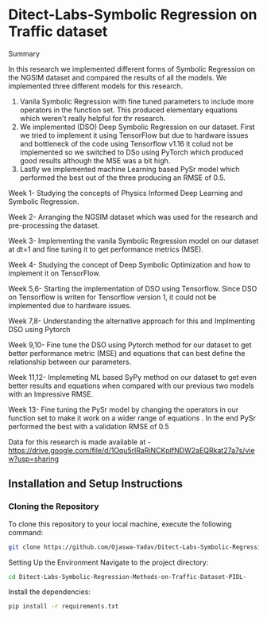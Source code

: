 # Ditect-Labs-Symbolic Regression on Traffic dataset

Summary 

In this research we implemented different forms of Symbolic Regression on the NGSIM dataset and compared the results of all the models. We implemented three different models for this research. 
1) Vanila Symbolic Regression with fine tuned parameters to include more operators in the function set. This produced elementary equations which weren't really helpful for thr research.
2) We implemented (DSO) Deep Symbolic Regression on our dataset. First we tried to implement it using TensorFlow but due to hardware issues and bottleneck of the code using Tensorflow v1.16 it colud not be implemented so we switched to DSo using PyTorch which produced good results although the MSE was a bit high.
3) Lastly we implemented machine Learning based PySr model which performed the best out of the three producing an RMSE of 0.5.



Week 1- Studying the concepts of Physics Informed Deep Learning and Symbolic Regression.

Week 2- Arranging the NGSIM dataset which was used for the research and pre-processing the dataset.

Week 3- Implementing the vanila Symbolic Regression model on our dataset at dt=1 and fine tuning it to get performance metrics (MSE). 

Week 4- Studying the concept of Deep Symbolic Optimization and how to implement it on TensorFlow.

Week 5,6- Starting the implementation of DSO using Tensorflow. Since DSO on Tensorflow is writen for Tensorflow version 1, it could not be implemented due to hardware issues.

Week 7,8- Understanding the alternative approach for this  and Implmenting DSO using Pytorch

Week 9,10- Fine tune the DSO using Pytorch method for our dataset to get better performance metric (MSE) and equations that can best define the relationship between our parameters.

Week 11,12- Implemeting ML based SyPy method on our dataset to get even better results and equations when compared with our previous two models with an Impressive RMSE.

Week 13- Fine tuning the PySr model by changing the operators in our function set to make it work on a wider range of equations . In the end PySr performed the best with a validation RMSE of 0.5


Data for this research is made available at - https://drive.google.com/file/d/1Oqu5rlRaRiNCKpIfNDW2aEQRkat27a7s/view?usp=sharing



## Installation and Setup Instructions

### Cloning the Repository
To clone this repository to your local machine, execute the following command:

```bash
git clone https://github.com/Ojaswa-Yadav/Ditect-Labs-Symbolic-Regression-Methods-on-Traffic-Dataset-PIDL-.git
```

Setting Up the Environment
Navigate to the project directory:

```bash
cd Ditect-Labs-Symbolic-Regression-Methods-on-Traffic-Dataset-PIDL-
```

Install the dependencies:
```bash
pip install -r requirements.txt
```



